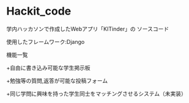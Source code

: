 # Hackit_code
学内ハッカソンで作成したWebアプリ「KITinder」の
ソースコード



使用したフレームワーク:Django



機能一覧

+自由に書き込み可能な学生掲示板

+勉強等の質問,返答が可能な投稿フォーム

+同じ学問に興味を持った学生同士をマッチングさせるシステム（未実装）

